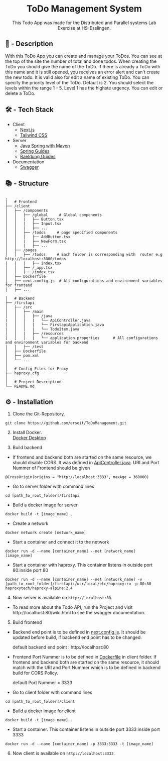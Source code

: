 <h1 align="center">ToDo Management System</h1>

<p align="center">This Todo App was made for the Distributed and Parallel systems Lab Exercise at HS-Esslingen.</p>

## 📌 - Description

With this ToDo App you can create and manage your ToDos. You can see at the top of the site the number of total and done todos. 
When creating the ToDo you should give the name of the ToDo. If there is already a ToDo with this name and it is still opened, 
you receives an error alert and can't create the new todo. It is valid also for edit a name of existing ToDo. You can specify the priority level
of the ToDo. Default is 2. You should select the levels within the range 1 - 5. Level 1 has the highste urgency.
You can edit or delete a ToDo.


## 🛠️ - Tech Stack

- Client
  - [Next.js](https://nextjs.org/docs)
  - [Tailwind CSS](https://tailwindcss.com/docs/installation)
- Server
  - [Java Spring with Maven](https://start.spring.io/)
  - [Spring Guides](https://spring.io/guides/gs/rest-service/)
  - [Baeldung Guides](www.baeldung.com/spring-rest-openapi-documentation)
- Documentation
  - [Swagger](https://swagger.io/docs/)


## 📚 - Structure

```
.
│   # Frontend
├── /client
│   ├── /components
│   │   ├── /global     # Global components
│   │   |   ├── Button.tsx
│   │   |   ├── Input.tsx
│   │   |   ├── ...
│   │   ├── /todos     # page specified components
│   │   |   ├── AddButton.tsx
│   │   |   ├── NewForm.tsx
│   │   |   ├── ...
│   ├── /pages
│   │   ├── /todos     # Each folder is corresponding with  router e.g http://localhost:3000/todos
|   |   |   ├── index.tsx
│   │   ├── /_app.tsx
│   │   ├── /index.tsx
│   ├── Dockerfile
│   ├── next.config.js  # All configurations and environment variables for frontend
│   ├── ...

│   # Backend
├── /firstapi
│   ├── /src
│   │   ├── /main
│   │   |   ├── /java
|   │   │   |   └── ApiController.java
|   │   │   |   └── FirstapiApplication.java
|   │   │   |   └── TodoItem.java
│   │   |   ├── /resources
|   │   │   |   └── application.properties      # All configurations and environment variables for backend
│   │   ├── /test
│   ├── Dockerfile
│   ├── pom.xml
│   └── ...
│
│   # Config Files for Proxy
├── haproxy.cfg
│
│   # Project Description
└── README.md
```

## ⚙️ - Installation

1. Clone the Git-Repository.

```
git clone https://github.com/erseit/ToDoManagement.git
```

2. Install Docker.<br>
   [Docker Desktop](https://www.docker.com/products/docker-desktop/)

3. Build backend

- If frontend and backend both are started on the same resource, we should disable CORS. 
  It was defined in [ApiController.java](https://github.com/erseit/ToDoManagement/blob/main/firstapi/src/main/java/com/example/firstapi/ApiController.java). URI and Port Nummer of Frontend should be given
```
@CrossOrigin(origins = "http://localhost:3333", maxAge = 360000)
```

- Go to server folder with command lines
```
cd [path_to_root_folder]/firstapi
```
- Build a docker image for server
```
docker build -t [image_name] .
```

- Create a network 
```
docker network create [network_name]
```
- Start a container and connect it to the network
```
docker run -d --name [container_name] --net [network_name] [image_name]
```

- Start a container with haproxy. This container listens in outside port 80:inside port 80
```
docker run -d --name [container_name] --net [network_name] -v [path_to_root_folder]/firstapi:/usr/local/etc/haproxy:ro -p 80:80 haproxytech/haproxy-alpine:2.4
```

4. Now server is available on `http://localhost:80`.

- To read more about the Todo API, run the Project and visit http://localhost:80/wiki.html to see the swagger documentation.

5. Build frontend

- Backend end point is to be defined in [next.config.js](https://github.com/erseit/ToDoManagement/blob/main/client/next.config.js). It should be updated before build, if backend end point has to be changed.
  
  default backend end point : http://localhost:80

- Frontend Port Nummer is to be defined in [Dockerfile](https://github.com/erseit/ToDoManagement/blob/main/client/Dockerfile) in client folder. If frontend and backend both are started on the same resource,
  it should match with the URI and Port Nummer which is to be defined in backend build for CORS Policy.
  
  default Port Nummer = 3333

- Go to client folder with command lines
```
cd [path_to_root_folder]/client
```
- Build a docker image for client
```
docker build -t [image_name] .
```

- Start a container. This container listens in outside port 3333:inside port 3333
```
docker run -d --name [container_name] -p 3333:3333 -t [image_name]
```

6. Now client is available on `http://localhost:3333`.


